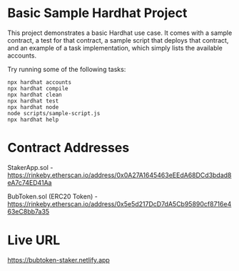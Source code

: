 # Basic Sample Hardhat Project

This project demonstrates a basic Hardhat use case. It comes with a sample contract, a test for that contract, a sample script that deploys that contract, and an example of a task implementation, which simply lists the available accounts.

Try running some of the following tasks:

```shell
npx hardhat accounts
npx hardhat compile
npx hardhat clean
npx hardhat test
npx hardhat node
node scripts/sample-script.js
npx hardhat help
```

# Contract Addresses

StakerApp.sol -  https://rinkeby.etherscan.io/address/0x0A27A1645463eEEdA68DCd3bdad8eA7c74ED41Aa

BubToken.sol (ERC20 Token) - https://rinkeby.etherscan.io/address/0x5e5d217DcD7dA5Cb95890cf8716e463eC8bb7a35


# Live URL

https://bubtoken-staker.netlify.app
